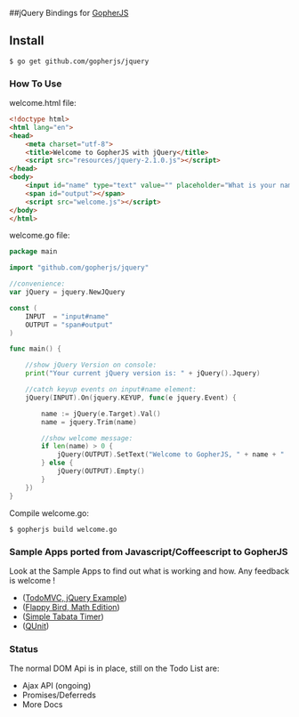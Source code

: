 ##jQuery Bindings for [GopherJS](http://github.com/gopherjs/gopherjs) 

## Install

    $ go get github.com/gopherjs/jquery

### How To Use

welcome.html file:
```html
<!doctype html>
<html lang="en">
<head>
    <meta charset="utf-8">
    <title>Welcome to GopherJS with jQuery</title>
    <script src="resources/jquery-2.1.0.js"></script>
</head>
<body>
    <input id="name" type="text" value="" placeholder="What is your name ?" autofocus/>
    <span id="output"></span>
    <script src="welcome.js"></script>
</body>
</html>
```

welcome.go file:

```go
package main

import "github.com/gopherjs/jquery"

//convenience:
var jQuery = jquery.NewJQuery

const (
	INPUT  = "input#name"
	OUTPUT = "span#output"
)

func main() {

	//show jQuery Version on console:
	print("Your current jQuery version is: " + jQuery().Jquery)

	//catch keyup events on input#name element:
	jQuery(INPUT).On(jquery.KEYUP, func(e jquery.Event) {

		name := jQuery(e.Target).Val()
		name = jquery.Trim(name)

		//show welcome message:
		if len(name) > 0 {
			jQuery(OUTPUT).SetText("Welcome to GopherJS, " + name + " !")
		} else {
			jQuery(OUTPUT).Empty()
		}
	})
}
```

Compile welcome.go:

    $ gopherjs build welcome.go
    

### Sample Apps ported from Javascript/Coffeescript to GopherJS 
	
Look at the Sample Apps to find out what is working and how. Any feedback is welcome !

- ([TodoMVC, jQuery Example](https://github.com/gopherjs/todomvc))
- ([Flappy Bird, Math Edition](https://github.com/rusco/flappy-math-saga))
- ([Simple Tabata Timer](https://github.com/rusco/tabata-timer))
- ([QUnit](https://github.com/rusco/qunit))


### Status

The normal DOM Api is in place, still on the Todo List are:

- Ajax API (ongoing)
- Promises/Deferreds
- More Docs



